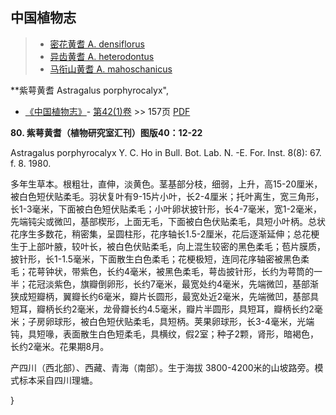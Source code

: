 
## 中国植物志

> * [密花黄耆  A.  densiflorus](Astragalus-densiflorus-密花黄耆.md)
> * [异齿黄耆  A.  heterodontus](Astragalus-heterodontus-异齿黄耆.md)
> * [马衔山黄耆  A.  mahoschanicus](Astragalus-mahoschanicus-马衔山黄耆.md)

**紫萼黄耆 Astragalus porphyrocalyx",

* [《中国植物志》](http://www.iplant.cn/frps)- [第42(1)卷](http://www.iplant.cn/frps/vol/42(1)) >> 157页 [PDF](http://www.iplant.cn/frps/pdf/42(1)/157.pdf)

**80. 紫萼黄耆（植物研究室汇刊）图版40：12-22**

Astragalus porphyrocalyx Y. C. Ho in Bull. Bot. Lab. N. -E. For. Inst. 8(8): 67. f. 8. 1980.

多年生草本。根粗壮，直伸，淡黄色。茎基部分枝，细弱，上升，高15-20厘米，被白色短伏贴柔毛。羽状复叶有9-15片小叶，长2-4厘米；托叶离生，宽三角形，长1-3毫米，下面被白色短伏贴柔毛；小叶卵状披针形，长4-7毫米，宽1-2毫米，先端钝尖或微凹，基部楔形，上面无毛，下面被白色伏贴柔毛，具短小叶柄。总状花序生多数花，稍密集，呈圆柱形，花序轴长1.5-2厘米，花后逐渐延伸；总花梗生于上部叶腋，较叶长，被白色伏贴柔毛，向上混生较密的黑色柔毛；苞片膜质，披针形，长1-1.5毫米，下面散生白色柔毛；花梗极短，连同花序轴密被黑色柔毛；花萼钟状，带紫色，长约4毫米，被黑色柔毛，萼齿披针形，长约为萼筒的一半；花冠淡紫色，旗瓣倒卵形，长约7毫米，最宽处约4毫米，先端微凹，基部渐狭成短瓣柄，翼瓣长约6毫米，瓣片长圆形，最宽处近2毫米，先端微凹，基部具短耳，瓣柄长约2毫米，龙骨瓣长约4.5毫米，瓣片半圆形，具短耳，瓣柄长约2毫米；子房卵球形，被白色短伏贴柔毛，具短柄。荚果卵球形，长3-4毫米，光端钝，具短喙，表面散生白色短柔毛，具横纹，假2室；种子2颗，肾形，暗褐色，长约2毫米。花果期8月。

产四川（西北部）、西藏、青海（南部）。生于海拔 3800-4200米的山坡路旁。模式标本采自四川理塘。

}